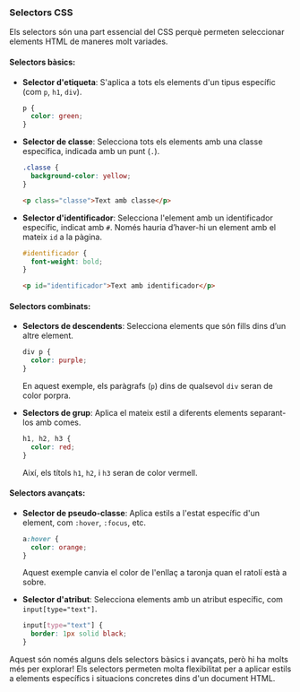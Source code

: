 ###  **Selectors CSS**

Els selectors són una part essencial del CSS perquè permeten seleccionar elements HTML de maneres molt variades.

#### Selectors bàsics:

- **Selector d'etiqueta**: S'aplica a tots els elements d'un tipus específic (com `p`, `h1`, `div`).
  ```css
  p {
    color: green;
  }
  ```

- **Selector de classe**: Selecciona tots els elements amb una classe específica, indicada amb un punt (`.`).
  ```css
  .classe {
    background-color: yellow;
  }
  ```

  ```html
  <p class="classe">Text amb classe</p>
  ```

- **Selector d'identificador**: Selecciona l'element amb un identificador específic, indicat amb `#`. Només hauria d’haver-hi un element amb el mateix `id` a la pàgina.
  ```css
  #identificador {
    font-weight: bold;
  }
  ```

  ```html
  <p id="identificador">Text amb identificador</p>
  ```

#### Selectors combinats:

- **Selectors de descendents**: Selecciona elements que són fills dins d’un altre element.
  ```css
  div p {
    color: purple;
  }
  ```

  En aquest exemple, els paràgrafs (`p`) dins de qualsevol `div` seran de color porpra.

- **Selectors de grup**: Aplica el mateix estil a diferents elements separant-los amb comes.
  ```css
  h1, h2, h3 {
    color: red;
  }
  ```

  Així, els títols `h1`, `h2`, i `h3` seran de color vermell.

#### Selectors avançats:

- **Selector de pseudo-classe**: Aplica estils a l'estat específic d'un element, com `:hover`, `:focus`, etc.
  ```css
  a:hover {
    color: orange;
  }
  ```

  Aquest exemple canvia el color de l'enllaç a taronja quan el ratolí està a sobre.

- **Selector d'atribut**: Selecciona elements amb un atribut específic, com `input[type="text"]`.
  ```css
  input[type="text"] {
    border: 1px solid black;
  }
  ```

Aquest són només alguns dels selectors bàsics i avançats, però hi ha molts més per explorar! Els selectors permeten molta flexibilitat per a aplicar estils a elements específics i situacions concretes dins d'un document HTML.
